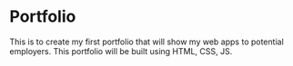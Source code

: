 # Portfolio
This is to create my first portfolio that will show my web apps to potential employers. This portfolio will be built using 
HTML, CSS, JS. 
